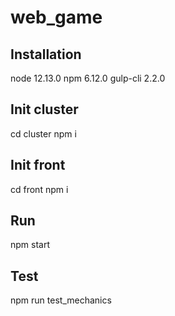 # web_game

## Installation
node 12.13.0
npm 6.12.0
gulp-cli 2.2.0

## Init cluster
cd cluster
npm i

## Init front
cd front
npm i

## Run
npm start

## Test
npm run test_mechanics